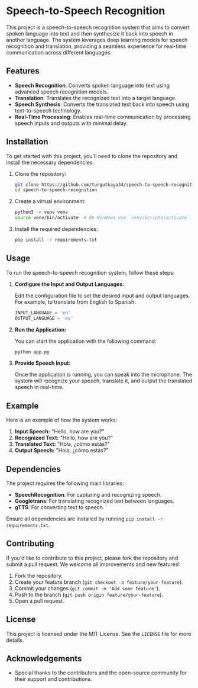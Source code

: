 
# Speech-to-Speech Recognition

This project is a speech-to-speech recognition system that aims to convert spoken language into text and then synthesize it back into speech in another language. The system leverages deep learning models for speech recognition and translation, providing a seamless experience for real-time communication across different languages.

## Features

- **Speech Recognition**: Converts spoken language into text using advanced speech recognition models.
- **Translation**: Translates the recognized text into a target language.
- **Speech Synthesis**: Converts the translated text back into speech using text-to-speech technology.
- **Real-Time Processing**: Enables real-time communication by processing speech inputs and outputs with minimal delay.

## Installation

To get started with this project, you'll need to clone the repository and install the necessary dependencies.

1. Clone the repository:

   ```bash
   git clone https://github.com/turgutkaya34/speech-to-speech-recognition.git
   cd speech-to-speech-recognition
   ```

2. Create a virtual environment:

   ```bash
   python3 -m venv venv
   source venv/bin/activate  # On Windows use `venv\Scripts\activate`
   ```

3. Install the required dependencies:

   ```bash
   pip install -r requirements.txt
   ```

## Usage

To run the speech-to-speech recognition system, follow these steps:

1. **Configure the Input and Output Languages:**

   Edit the configuration file to set the desired input and output languages. For example, to translate from English to Spanish:

   ```python
   INPUT_LANGUAGE = 'en'
   OUTPUT_LANGUAGE = 'es'
   ```

2. **Run the Application:**

   You can start the application with the following command:

   ```bash
   python app.py
   ```

3. **Provide Speech Input:**

   Once the application is running, you can speak into the microphone. The system will recognize your speech, translate it, and output the translated speech in real-time.

## Example

Here is an example of how the system works:

1. **Input Speech:** "Hello, how are you?"
2. **Recognized Text:** "Hello, how are you?"
3. **Translated Text:** "Hola, ¿cómo estás?"
4. **Output Speech:** "Hola, ¿cómo estás?"

## Dependencies

The project requires the following main libraries:

- **SpeechRecognition**: For capturing and recognizing speech.
- **Googletrans**: For translating recognized text between languages.
- **gTTS**: For converting text to speech.

Ensure all dependencies are installed by running `pip install -r requirements.txt`.

## Contributing

If you'd like to contribute to this project, please fork the repository and submit a pull request. We welcome all improvements and new features!

1. Fork the repository.
2. Create your feature branch (`git checkout -b feature/your-feature`).
3. Commit your changes (`git commit -m 'Add some feature'`).
4. Push to the branch (`git push origin feature/your-feature`).
5. Open a pull request.

## License

This project is licensed under the MIT License. See the `LICENSE` file for more details.

## Acknowledgements

- Special thanks to the contributors and the open-source community for their support and contributions.
